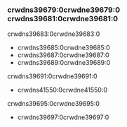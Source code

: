 ### crwdns39679:0crwdne39679:0 crwdns39681:0crwdne39681:0

crwdns39683:0crwdne39683:0
- crwdns39685:0crwdne39685:0
- crwdns39687:0crwdne39687:0
- crwdns39689:0crwdne39689:0

crwdns39691:0crwdne39691:0
- crwdns41550:0crwdne41550:0

crwdns39695:0crwdne39695:0
- crwdns39697:0crwdne39697:0
